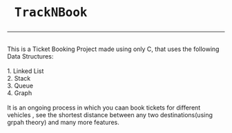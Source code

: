 # <pre>                           TrackNBook</pre>
<hr><br>
This is a Ticket Booking Project made using only C, that uses the following Data Structures:<br><br>
1. Linked List <br>
2. Stack <br>
3. Queue <br>
4. Graph <br><br>
It is an ongoing process in which you caan book tickets for different vehicles , see the shortest distance between any two destinations(using grpah theory) and many more features.
